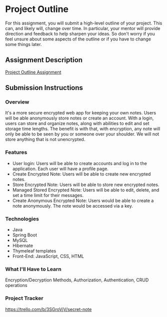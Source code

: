 # Project Outline
For this assignment, you will submit a high-level outline of your project. This can, and likely will, change over time. In particular, your mentor will provide direction and feedback to help sharpen your ideas. So don't worry if you feel unsure about some aspects of the outline or if you have to change some things later.

## Assignment Description
[Project Outline Assignment](https://education.launchcode.org/liftoff/modules/assignments/project-outline)

## Submission Instructions

### Overview
It's a more secure encrypted web app for keeping your own notes. Users will be able anonymously store notes or create an account. With a login, users can store and organize notes, along with abilities to edit and set storage time lengths. The benefit is with that, with encryption, any note will only be able to be seen by you or someone over your shoulder. We will not store anything that is not unencrypted.
### Features
- User login: Users will be able to create accounts and log in to the application. Each user will have a profile page.
- Create Encrypted Note: Users will be able to create new encrypted notes.
- Store Encrypted Note: Users will be able to store new encrypted notes.
- Managed Stored Encrypted Note: Users will be able to edit, delete, and set a time limit for their messages.
- Create Anonymous Encrypted Note: Users would be able to create a note anonymously. The note would be accessed via a key.
### Technologies
- Java
- Spring Boot
- MySQL
- Hibernate
- Thymeleaf templates
- Front-End: JavaScript, CSS, HTML
### What I'll Have to Learn
Encryption/Decryption Methods, Authorization, Authentication, CRUD operations
### Project Tracker
https://trello.com/b/3SGroVjV/secret-note
